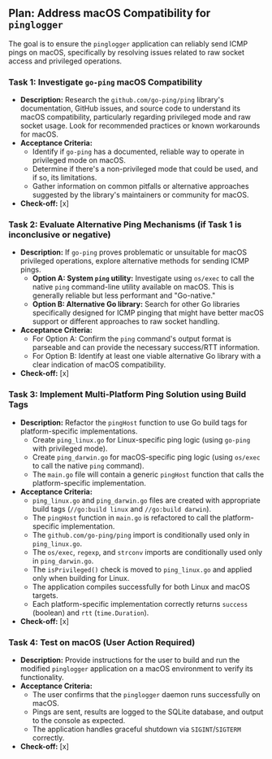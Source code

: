 ## Plan: Address macOS Compatibility for `pinglogger`

The goal is to ensure the `pinglogger` application can reliably send ICMP pings on macOS, specifically by resolving issues related to raw socket access and privileged operations.

### Task 1: Investigate `go-ping` macOS Compatibility

*   **Description:** Research the `github.com/go-ping/ping` library's documentation, GitHub issues, and source code to understand its macOS compatibility, particularly regarding privileged mode and raw socket usage. Look for recommended practices or known workarounds for macOS.
*   **Acceptance Criteria:**
    *   Identify if `go-ping` has a documented, reliable way to operate in privileged mode on macOS.
    *   Determine if there's a non-privileged mode that could be used, and if so, its limitations.
    *   Gather information on common pitfalls or alternative approaches suggested by the library's maintainers or community for macOS.
*   **Check-off:** [x]

### Task 2: Evaluate Alternative Ping Mechanisms (if Task 1 is inconclusive or negative)

*   **Description:** If `go-ping` proves problematic or unsuitable for macOS privileged operations, explore alternative methods for sending ICMP pings.
    *   **Option A: System `ping` utility:** Investigate using `os/exec` to call the native `ping` command-line utility available on macOS. This is generally reliable but less performant and "Go-native."
    *   **Option B: Alternative Go library:** Search for other Go libraries specifically designed for ICMP pinging that might have better macOS support or different approaches to raw socket handling.
*   **Acceptance Criteria:**
    *   For Option A: Confirm the `ping` command's output format is parseable and can provide the necessary success/RTT information.
    *   For Option B: Identify at least one viable alternative Go library with a clear indication of macOS compatibility.
*   **Check-off:** [x]

### Task 3: Implement Multi-Platform Ping Solution using Build Tags

*   **Description:** Refactor the `pingHost` function to use Go build tags for platform-specific implementations.
    *   Create `ping_linux.go` for Linux-specific ping logic (using `go-ping` with privileged mode).
    *   Create `ping_darwin.go` for macOS-specific ping logic (using `os/exec` to call the native `ping` command).
    *   The `main.go` file will contain a generic `pingHost` function that calls the platform-specific implementation.
*   **Acceptance Criteria:**
    *   `ping_linux.go` and `ping_darwin.go` files are created with appropriate build tags (`//go:build linux` and `//go:build darwin`).
    *   The `pingHost` function in `main.go` is refactored to call the platform-specific implementation.
    *   The `github.com/go-ping/ping` import is conditionally used only in `ping_linux.go`.
    *   The `os/exec`, `regexp`, and `strconv` imports are conditionally used only in `ping_darwin.go`.
    *   The `isPrivileged()` check is moved to `ping_linux.go` and applied only when building for Linux.
    *   The application compiles successfully for both Linux and macOS targets.
    *   Each platform-specific implementation correctly returns `success` (boolean) and `rtt` (`time.Duration`).
*   **Check-off:** [x]

### Task 4: Test on macOS (User Action Required)

*   **Description:** Provide instructions for the user to build and run the modified `pinglogger` application on a macOS environment to verify its functionality.
*   **Acceptance Criteria:**
    *   The user confirms that the `pinglogger` daemon runs successfully on macOS.
    *   Pings are sent, results are logged to the SQLite database, and output to the console as expected.
    *   The application handles graceful shutdown via `SIGINT`/`SIGTERM` correctly.
*   **Check-off:** [x]
